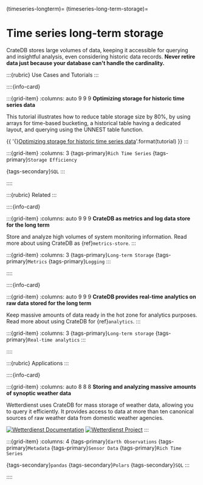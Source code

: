 (timeseries-longterm)=
(timeseries-long-term-storage)=
# Time series long-term storage

CrateDB stores large volumes of data, keeping it accessible for querying
and insightful analysis, even considering historic data records.
**Never retire data just because your database can't handle the cardinality.**


:::{rubric} Use Cases and Tutorials
:::


::::{info-card}

:::{grid-item}
:columns: auto 9 9 9
**Optimizing storage for historic time series data**

This tutorial illustrates how to reduce table storage size by 80%,
by using arrays for time-based bucketing, a historical table having
a dedicated layout, and querying using the UNNEST table function.

{{ '{}[Optimizing storage for historic time series data]'.format(tutorial) }}
:::

:::{grid-item}
:columns: 3
{tags-primary}`Rich Time Series`
{tags-primary}`Storage Efficiency`

{tags-secondary}`SQL`
:::

::::


:::{rubric} Related
:::

::::{info-card}

:::{grid-item}
:columns: auto 9 9 9
**CrateDB as metrics and log data store for the long term**

Store and analyze high volumes of system monitoring information.
Read more about using CrateDB as {ref}`metrics-store`.
:::

:::{grid-item}
:columns: 3
{tags-primary}`Long-term Storage`
{tags-primary}`Metrics`
{tags-primary}`Logging`
:::

::::


::::{info-card}

:::{grid-item}
:columns: auto 9 9 9
**CrateDB provides real-time analytics on raw data stored for the long term**

Keep massive amounts of data ready in the hot zone for analytics purposes.
Read more about using CrateDB for {ref}`analytics`.
:::

:::{grid-item}
:columns: 3
{tags-primary}`Long-term storage`
{tags-primary}`Real-time analytics`
:::

::::


:::{rubric} Applications
:::

::::{info-card}

:::{grid-item}
:columns: auto 8 8 8
**Storing and analyzing massive amounts of synoptic weather data**

Wetterdienst uses CrateDB for mass storage of weather data, allowing you to
query it efficiently. It provides access to data at more than ten canonical
sources of raw weather data from domestic weather agencies.

[![Wetterdienst Documentation](https://img.shields.io/badge/Documentation-Data%20Export-darkgreen?logo=Markdown)](https://wetterdienst.readthedocs.io/en/latest/usage/python-api.html#export)
[![Wetterdienst Project](https://img.shields.io/badge/Repository-Wetterdienst-darkblue?logo=GitHub)](https://github.com/earthobservations/wetterdienst)
:::

:::{grid-item}
:columns: 4
{tags-primary}`Earth Observations`
{tags-primary}`Metadata`
{tags-primary}`Sensor Data`
{tags-primary}`Rich Time Series`

{tags-secondary}`pandas`
{tags-secondary}`Polars`
{tags-secondary}`SQL`
:::

::::



[Optimizing storage for historic time series data]: https://community.cratedb.com/t/optimizing-storage-for-historic-time-series-data/762
